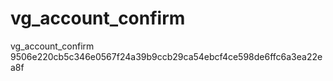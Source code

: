 # vg_account_confirm
vg_account_confirm
9506e220cb5c346e0567f24a39b9ccb29ca54ebcf4ce598de6ffc6a3ea22ea8f

